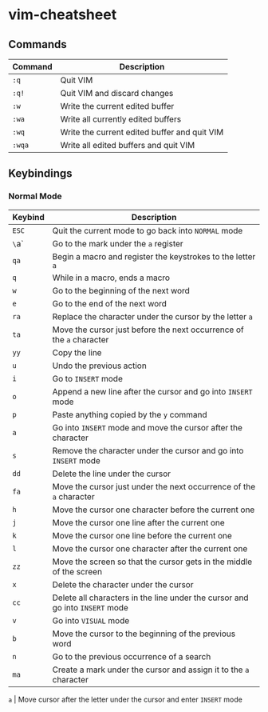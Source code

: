 # vim-cheatsheet

## Commands

Command | Description
---|---
`:q` | Quit VIM
`:q!` | Quit VIM and discard changes
`:w` | Write the current edited buffer
`:wa` | Write all currently edited buffers
`:wq` | Write the current edited buffer and quit VIM
`:wqa` | Write all edited buffers and quit VIM

## Keybindings

### Normal Mode

Keybind | Description
---|---
`ESC` | Quit the current mode to go back into `NORMAL` mode
`\`a` | Go to the mark under the `a` register
`qa` | Begin a macro and register the keystrokes to the letter `a`
`q` | While in a macro, ends a macro
`w` | Go to the beginning of the next word
`e` | Go to the end of the next word
`ra` | Replace the character under the cursor by the letter `a`
`ta` | Move the cursor just before the next occurrence of the `a` character
`yy` | Copy the line
`u` | Undo the previous action
`i` | Go to `INSERT` mode
`o` | Append a new line after the cursor and go into `INSERT` mode
`p` | Paste anything copied by the `y` command
`a` | Go into `INSERT` mode and move the cursor after the character
`s` | Remove the character under the cursor and go into `INSERT` mode
`dd` | Delete the line under the cursor
`fa` | Move the cursor just under the next occurrence of the `a` character
`h` | Move the cursor one character before the current one
`j` | Move the cursor one line after the current one
`k` | Move the cursor one line before the current one
`l` | Move the cursor one character after the current one
`zz` | Move the screen so that the cursor gets in the middle of the screen
`x` | Delete the character under the cursor
`cc` | Delete all characters in the line under the cursor and go into `INSERT` mode
`v` | Go into `VISUAL` mode
`b` | Move the cursor to the beginning of the previous word
`n` | Go to the previous occurrence of a search
`ma` | Create a mark under the cursor and assign it to the `a` character

`a` | Move cursor after the letter under the cursor and enter `INSERT` mode
